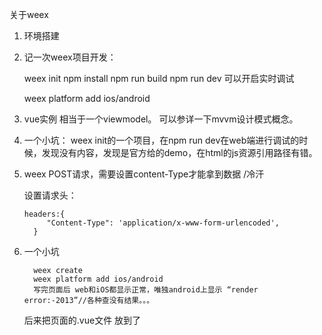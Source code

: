 
关于weex

1. 环境搭建
2. 记一次weex项目开发：

   weex init
   npm install
   npm run build
   npm run dev 可以开启实时调试
   
   weex platform add ios/android
   
3. vue实例 相当于一个viewmodel。 可以参详一下mvvm设计模式概念。

4. 一个小坑：
   weex init的一个项目，在npm run dev在web端进行调试的时候，发现没有内容，发现是官方给的demo，在html的js资源引用路径有错。

5. weex POST请求，需要设置content-Type才能拿到数据 /冷汗

   设置请求头：
   
       headers:{   
            "Content-Type": 'application/x-www-form-urlencoded',              
         }

   
6. 一个小坑
   
         weex create
         weex platform add ios/android
         写完页面后 web和iOS都显示正常，唯独android上显示 “render error:-2013”//各种查没有结果。。。
         
   后来把页面的.vue文件 放到了 
      